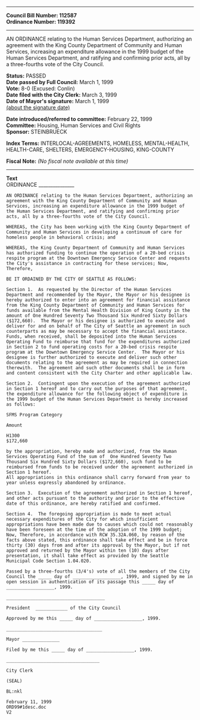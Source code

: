 * * * * *  
  
**Council Bill Number: [](#h0)[](#h2)112587**   
**Ordinance Number: 119392**  
  
* * * * *  
  
AN ORDINANCE relating to the Human Services Department, authorizing an agreement with the King County Department of Community and Human Services, increasing an expenditure allowance in the 1999 budget of the Human Services Department, and ratifying and confirming prior acts, all by a three-fourths vote of the City Council.  
  
**Status:** PASSED   
**Date passed by Full Council:** March 1, 1999   
**Vote:** 8-0 (Excused: Conlin)   
**Date filed with the City Clerk:** March 3, 1999   
**Date of Mayor's signature:** March 1, 1999   
[(about the signature date)](/~public/approvaldate.htm)   
  
  
**Date introduced/referred to committee:** February 22, 1999   
**Committee:** Housing, Human Services and Civil Rights   
**Sponsor:** STEINBRUECK   
  
**Index Terms:** INTERLOCAL-AGREEMENTS, HOMELESS, MENTAL-HEALTH, HEALTH-CARE, SHELTERS, EMERGENCY-HOUSING, KING-COUNTY  
  
**Fiscal Note:** *(No fiscal note available at this time)*  
  
* * * * *  
  
**Text**  
    ORDINANCE _______________  
  
    AN ORDINANCE relating to the Human Services Department, authorizing an  
    agreement with the King County Department of Community and Human  
    Services, increasing an expenditure allowance in the 1999 budget of  
    the Human Services Department, and ratifying and confirming prior  
    acts, all by a three-fourths vote of the City Council.  
  
    WHEREAS, the City has been working with the King County Department of  
    Community and Human Services in developing a continuum of care for  
    homeless people in behavioral crisis; and  
  
    WHEREAS, the King County Department of Community and Human Services  
    has authorized funding to continue the operation of a 20-bed crisis  
    respite program at the Downtown Emergency Service Center and requests  
    the City's assistance in contracting for these services; Now,  
    Therefore,  
  
    BE IT ORDAINED BY THE CITY OF SEATTLE AS FOLLOWS:  
  
    Section 1.  As requested by the Director of the Human Services  
    Department and recommended by the Mayor, the Mayor or his designee is  
    hereby authorized to enter into an agreement for financial assistance  
    from the King County Department of Community and Human Services for  
    funds available from the Mental Health Division of King County in the  
    amount of One Hundred Seventy Two Thousand Six Hundred Sixty Dollars  
    ($172,660).  The Mayor or his designee is authorized to execute and  
    deliver for and on behalf of The City of Seattle an agreement in such  
    counterparts as may be necessary to accept the financial assistance.  
    Funds, when received, shall be deposited into the Human Services  
    Operating Fund to reimburse that fund for the expenditures authorized  
    in Section 2 to fund operating costs for a 20-bed crisis respite  
    program at the Downtown Emergency Service Center.  The Mayor or his  
    designee is further authorized to execute and deliver such other  
    documents relating to the agreement as may be required in connection  
    therewith.  The agreement and such other documents shall be in form  
    and content consistent with the City Charter and other applicable law.  
  
    Section 2.  Contingent upon the execution of the agreement authorized  
    in Section 1 hereof and to carry out the purposes of that agreement,  
    the expenditure allowance for the following object of expenditure in  
    the 1999 budget of the Human Services Department is hereby increased  
    as follows:  
  
    SFMS Program Category  
  
    Amount  
  
    H1300  
    $172,660  
  
    by the appropriation, hereby made and authorized, from the Human  
    Services Operating Fund of the sum of  One Hundred Seventy Two  
    Thousand Six Hundred Sixty Dollars ($172,660), such fund to be  
    reimbursed from funds to be received under the agreement authorized in  
    Section 1 hereof.  
    All appropriations in this ordinance shall carry forward from year to  
    year unless expressly abandoned by ordinance.  
  
    Section 3.  Execution of the agreement authorized in Section 1 hereof,  
    and other acts pursuant to the authority and prior to the effective  
    date of this ordinance, are hereby ratified and confirmed.  
  
    Section 4.  The foregoing appropriation is made to meet actual  
    necessary expenditures of the City for which insufficient  
    appropriations have been made due to causes which could not reasonably  
    have been foreseen at the time of the adoption of the 1999 budget;  
    Now, Therefore, in accordance with RCW 35.32A.060, by reason of the  
    facts above stated, this ordinance shall take effect and be in force  
    thirty (30) days from and after its approval by the Mayor, but if not  
    approved and returned by the Mayor within ten (10) days after  
    presentation, it shall take effect as provided by the Seattle  
    Municipal Code Section 1.04.020.  
  
    Passed by a three-fourths (3/4's) vote of all the members of the City  
    Council the _____ day of __________________, 1999, and signed by me in  
    open session in authentication of its passage this _____ day of  
    __________________, 1999.  
  
    _____________________________________  
  
    President  ____________ of the City Council  
  
    Approved by me this _____ day of __________________, 1999.  
  
    ____________________________________  
  
    Mayor ______________  
  
    Filed by me this _____ day of __________________, 1999.  
  
    ___________________________________  
  
    City Clerk  
  
    (SEAL)  
  
    BL:nkl  
  
    February 11, 1999  
    ORD99#1desc.doc  
    V2  
